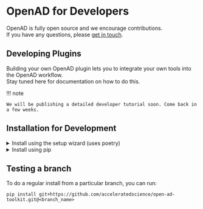 # OpenAD for Developers

OpenAD is fully open source and we encourage contributions.  
If you have any questions, please [get in touch](../about.md).

## Developing Plugins

Building your own OpenAD plugin lets you to integrate your own tools into the OpenAD workflow.  
Stay tuned here for documentation on how to do this.

!!! note
    
    We will be publishing a detailed developer tutorial soon. Come back in a few weeks.

## Installation for Development

<details markdown>
<summary>Install using the setup wizard (uses poetry)</summary>
<div markdown>

1.  **Step 1: Download the repo**

    ```shell
    git clone https://github.com/acceleratedscience/open-ad-toolkit.git
    ```

    Or to download a specific branch, you can run instead:

    ```shell
    git clone -b <branch_name> https://github.com/acceleratedscience/open-ad-toolkit.git
    ```

2.  **Step 2: Launch the setup wizard**

    ```shell
    cd open-ad-toolkit
    ./setup.sh
    ```

</div>
</details>

<details markdown>
<summary>Install using pip</summary>
<div class="padded-list-next"></div>
<div markdown>

<!-- Note: step 1 & 2 are repeated, make sure any updates are done in both places -->

1.  **Step 0: Before you start**  
    Ensure you're running Python 3.10.10+ or 3.11 - see [Upgrading Python](installation.md#upgrading-python).

    To see what version you are running:

    ```shell
    python -V
    ```

    > **Note:** Due to an issue with one of our dependencies, Python 3.12 is not yet supported.

2.  **Step 1: Set up your virtual environment** (recommended)

    ```shell
    python -m venv ~/ad-venv
    source ~/ad-venv/bin/activate
    ```

    > **Note:** Use `python3` on macOS.  
    > **Note:** To exit the virtual environment, you can run `deactivate`

3.  **Step 2: Download the repo**

    ```shell
    git clone https://github.com/acceleratedscience/open-ad-toolkit.git
    ```

    Or to download a specific branch, you can run instead:

    ```shell
    git clone -b <branch_name> https://github.com/acceleratedscience/open-ad-toolkit.git
    ```

4.  **Step 2: Install OpenAD**

    ```shell
    cd open-ad-toolkit
    pip install -e .
    ```

    > **Note:** The -e flag stands for "editable". This means that instead of copying the package's files to the Python site-packages directory as in a regular installation, pip creates a symbolic link (symlink) from your package's source code directory into your Python environment.  
    > This way you can make changes to the source code of the package, and those changes are immediately reflected in your Python environment. You don't need to reinstall the package every time you make a change.

</div>
</details>

## Testing a branch

To do a regular install from a particular branch, you can run:

```shell
pip install git+https://github.com/acceleratedscience/open-ad-toolkit.git@<branch_name>
```

<br><br><br><br><br><br><br><br><br><br><br><br><br><br><br><br><br><br><br><br><br><br><br><br><br><br><br><br><br><br><br><br><br><br><br><br><br><br><br><br><br><br><br><br><br><br><br><br><br><br><br><br><br><br><br><br>
